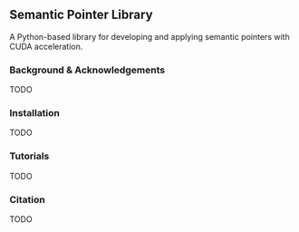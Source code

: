## Semantic Pointer Library
A Python-based library for developing and applying semantic pointers with CUDA acceleration.

### Background & Acknowledgements

TODO

### Installation

TODO

### Tutorials

TODO

### Citation

TODO
